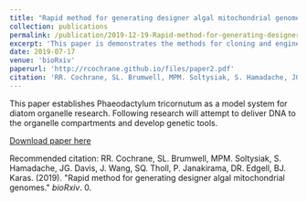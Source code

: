 ```yaml
---
title: "Rapid method for generating designer algal mitochondrial genomes"
collection: publications
permalink: /publication/2019-12-19-Rapid-method-for-generating-designer-algal-mitochondrial-genomes
excerpt: 'This paper is demonstrates the methods for cloning and engineering of Phaeodactylum tricornutum's mitochondrial genome. The mitochondrial genome was cloned in yeast and bacteria and found no significant host burden.'
date: 2019-07-17
venue: 'bioRxiv'
paperurl: 'http://rcochrane.github.io/files/paper2.pdf'
citation: 'RR. Cochrane, SL. Brumwell, MPM. Soltysiak, S. Hamadache, JG. Davis, J. Wang, SQ. Tholl, P. Janakirama, DR. Edgell, BJ. Karas. (2019). &quot;Rapid method for generating designer algal mitochondrial genomes.&quot; <i>bioRxiv</i>. 0.'
---
```

This paper establishes Phaeodactylum tricornutum as a model system for diatom organelle research. Following research will attempt to deliver DNA to the organelle compartments and develop genetic tools.

[Download paper here](https://rcochrane.github.io/files/paper2.pdf)

Recommended citation: RR. Cochrane, SL. Brumwell, MPM. Soltysiak, S. Hamadache, JG. Davis, J. Wang, SQ. Tholl, P. Janakirama, DR. Edgell, BJ. Karas. (2019). "Rapid method for generating designer algal mitochondrial genomes." <i>bioRxiv</i>. 0.
